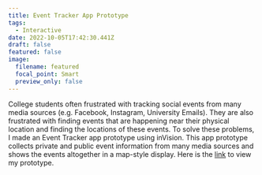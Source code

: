 ```yaml
---
title: Event Tracker App Prototype
tags:
  - Interactive
date: 2022-10-05T17:42:30.441Z
draft: false
featured: false
image:
  filename: featured
  focal_point: Smart
  preview_only: false
---
```

College students often frustrated with tracking social events from many media sources (e.g. Facebook, Instagram, University Emails). They are also frustrated with finding events that are happening near their physical location and finding the locations of these events. To solve these problems, I made an Event Tracker app prototype using inVision. This app prototype collects private and public event information from many media sources and shows the events altogether in a map-style display. Here is the [link](https://invis.io/4P11YSGNF8RU) to view my prototype.
